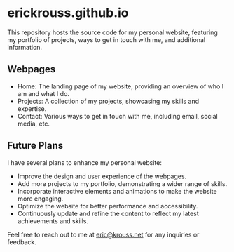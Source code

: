 # erickrouss.github.io

This repository hosts the source code for my personal website, featuring my portfolio of projects, ways to get in touch with me, and additional information.

## Webpages

- Home: The landing page of my website, providing an overview of who I am and what I do.
- Projects: A collection of my projects, showcasing my skills and expertise.
- Contact: Various ways to get in touch with me, including email, social media, etc.

## Future Plans

I have several plans to enhance my personal website:

- Improve the design and user experience of the webpages.
- Add more projects to my portfolio, demonstrating a wider range of skills.
- Incorporate interactive elements and animations to make the website more engaging.
- Optimize the website for better performance and accessibility.
- Continuously update and refine the content to reflect my latest achievements and skills.

Feel free to reach out to me at eric@krouss.net for any inquiries or feedback.
